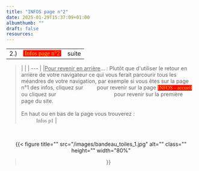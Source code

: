 ```yaml
---
title: "INFOS page n°2" 
date: 2025-01-29T15:37:09+01:00
albumthumb: ""
draft: false
resources:
---
```


|            |           |              | 
|   ---      |    :-:    |      --:     |
|  2.)       |<span  style="background-color:red; color:#ffd700; font-size:100%; font-family:verdana;">&nbsp;Infos page n°2&nbsp;</span>|     suite    | 

>|              | 
|      ---     |
|<span style="text-decoration: underline;">Pour revenir en arrière</span>... : Plutôt que d'utiliser le retour en arrière de votre navigateur ce qui vous ferait parcourir tous les méandres de votre navigation, par exemple si vous êtes sur la page n°1 des infos, cliquez sur <span style="color:white;font-style: normal;font-size:100%;font-family:verdana;">Infos</span> pour revenir sur la page  <span  style="background-color:red; color:#ffd700;font-size:100%;font-style: normal;font-family:verdana;">INFOS - accueil</span> ou cliquez sur <span style="color:white;font-style: normal;font-size:100%;font-family:verdana;">Le catalogue de Francoise </span> pour revenir sur la première page du site.<br><br>En haut ou en bas de la page vous trouverez :  <span style="color:white;font-style: normal;font-size:100%;font-family:verdana;">Le catalogue de Francoise / Infos / </span><span style="color:#696969;font-style: normal;font-size:100%;font-family:verdana;">Infos p1</span>         |


<br>
<center>

{{< figure
  title=""
  src="/images/bandeau_toiles_1.jpg"
  alt="" 
  class=""
  height=""
  width="80%"
>}}

</center>

